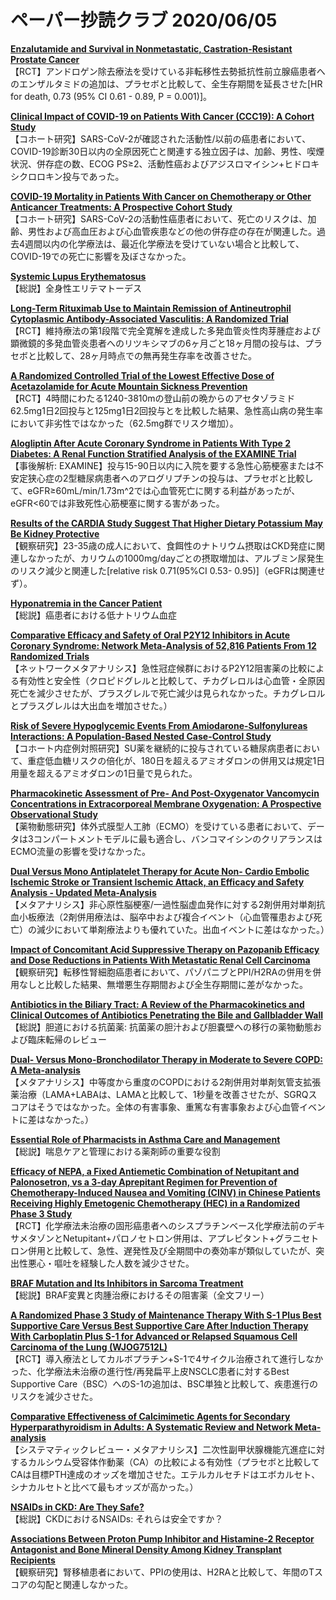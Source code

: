 # ペーパー抄読クラブ 2020/06/05

[**Enzalutamide and Survival in Nonmetastatic, Castration-Resistant Prostate Cancer**](https://pubmed.ncbi.nlm.nih.gov/32469184/)  
【RCT】アンドロゲン除去療法を受けている非転移性去勢抵抗性前立腺癌患者へのエンザルタミドの追加は、プラセボと比較して、全生存期間を延長させた[HR for death, 0.73 (95% CI 0.61 - 0.89, P = 0.001)]。

[**Clinical Impact of COVID-19 on Patients With Cancer (CCC19): A Cohort Study**](https://pubmed.ncbi.nlm.nih.gov/32473681/)  
【コホート研究】SARS-CoV-2が確認された活動性/以前の癌患者において、COVID-19診断30日以内の全原因死亡と関連する独立因子は、加齢、男性、喫煙状況、併存症の数、ECOG PS≥2、活動性癌およびアジスロマイシン+ヒドロキシクロロキン投与であった。

[**COVID-19 Mortality in Patients With Cancer on Chemotherapy or Other Anticancer Treatments: A Prospective Cohort Study**](https://pubmed.ncbi.nlm.nih.gov/32473682/)  
【コホート研究】SARS-CoV-2の活動性癌患者において、死亡のリスクは、加齢、男性および高血圧および心血管疾患などの他の併存症の存在が関連した。過去4週間以内の化学療法は、最近化学療法を受けていない場合と比較して、COVID-19での死亡に影響を及ぼさなかった。

[**Systemic Lupus Erythematosus**](https://pubmed.ncbi.nlm.nih.gov/32479157/)  
【総説】全身性エリテマトーデス

[**Long-Term Rituximab Use to Maintain Remission of Antineutrophil Cytoplasmic Antibody-Associated Vasculitis: A Randomized Trial**](https://pubmed.ncbi.nlm.nih.gov/32479166/)  
【RCT】維持療法の第1段階で完全寛解を達成した多発血管炎性肉芽腫症および顕微鏡的多発血管炎患者へのリツキシマブの6ヶ月ごと18ヶ月間の投与は、プラセボと比較して、28ヶ月時点での無再発生存率を改善させた。

[**A Randomized Controlled Trial of the Lowest Effective Dose of Acetazolamide for Acute Mountain Sickness Prevention**](https://pubmed.ncbi.nlm.nih.gov/32479750/)  
【RCT】4時間にわたる1240-3810mの登山前の晩からのアセタゾラミド62.5mg1日2回投与と125mg1日2回投与とを比較した結果、急性高山病の発生率において非劣性ではなかった（62.5mg群でリスク増加）。

[**Alogliptin After Acute Coronary Syndrome in Patients With Type 2 Diabetes: A Renal Function Stratified Analysis of the EXAMINE Trial**](https://pubmed.ncbi.nlm.nih.gov/32493335/)  
【事後解析: EXAMINE】投与15-90日以内に入院を要する急性心筋梗塞または不安定狭心症の2型糖尿病患者へのアログリプチンの投与は、プラセボと比較して、eGFR≥60mL/min/1.73m^2では心血管死亡に関する利益があったが、eGFR<60では非致死性心筋梗塞に関する害があった。

[**Results of the CARDIA Study Suggest That Higher Dietary Potassium May Be Kidney Protective**](https://pubmed.ncbi.nlm.nih.gov/32471640/)  
【観察研究】23-35歳の成人において、食餌性のナトリウム摂取はCKD発症に関連しなかったが、カリウムの1000mg/dayごとの摂取増加は、アルブミン尿発生のリスク減少と関連した[relative risk 0.71(95%CI 0.53- 0.95)]（eGFRは関連せず）。

[**Hyponatremia in the Cancer Patient**](https://pubmed.ncbi.nlm.nih.gov/32497528/)  
【総説】癌患者における低ナトリウム血症

[**Comparative Efficacy and Safety of Oral P2Y12 Inhibitors in Acute Coronary Syndrome: Network Meta-Analysis of 52,816 Patients From 12 Randomized Trials**](https://pubmed.ncbi.nlm.nih.gov/32468837/)  
【ネットワークメタアナリシス】急性冠症候群におけるP2Y12阻害薬の比較による有効性と安全性（クロピドグレルと比較して、チカグレロルは心血管・全原因死亡を減少させたが、プラスグレルで死亡減少は見られなかった。チカグレロルとプラスグレルは大出血を増加させた。）

[**Risk of Severe Hypoglycemic Events From Amiodarone-Sulfonylureas Interactions: A Population-Based Nested Case-Control Study**](https://pubmed.ncbi.nlm.nih.gov/32483856/)  
【コホート内症例対照研究】SU薬を継続的に投与されている糖尿病患者において、重症低血糖リスクの倍化が、180日を超えるアミオダロンの併用又は規定1日用量を超えるアミオダロンの1日量で見られた。

[**Pharmacokinetic Assessment of Pre- And Post-Oxygenator Vancomycin Concentrations in Extracorporeal Membrane Oxygenation: A Prospective Observational Study**](https://pubmed.ncbi.nlm.nih.gov/32468446/)  
【薬物動態研究】体外式膜型人工肺（ECMO）を受けている患者において、データは3コンパートメントモデルに最も適合し、バンコマイシンのクリアランスはECMO流量の影響を受けなかった。

[**Dual Versus Mono Antiplatelet Therapy for Acute Non- Cardio Embolic Ischemic Stroke or Transient Ischemic Attack, an Efficacy and Safety Analysis - Updated Meta-Analysis**](https://pubmed.ncbi.nlm.nih.gov/32493229/)  
【メタアナリシス】非心原性脳梗塞/一過性脳虚血発作に対する2剤併用対単剤抗血小板療法（2剤併用療法は、脳卒中および複合イベント（心血管罹患および死亡）の減少において単剤療法よりも優れていた。出血イベントに差はなかった。）

[**Impact of Concomitant Acid Suppressive Therapy on Pazopanib Efficacy and Dose Reductions in Patients With Metastatic Renal Cell Carcinoma**](https://pubmed.ncbi.nlm.nih.gov/32474662/)  
【観察研究】転移性腎細胞癌患者において、パゾパニブとPPI/H2RAの併用を併用なしと比較した結果、無増悪生存期間および全生存期間に差がなかった。

[**Antibiotics in the Biliary Tract: A Review of the Pharmacokinetics and Clinical Outcomes of Antibiotics Penetrating the Bile and Gallbladder Wall**](https://pubmed.ncbi.nlm.nih.gov/32485056/)  
【総説】胆道における抗菌薬: 抗菌薬の胆汁および胆嚢壁への移行の薬物動態および臨床転帰のレビュー

[**Dual- Versus Mono-Bronchodilator Therapy in Moderate to Severe COPD: A Meta-analysis**](https://pubmed.ncbi.nlm.nih.gov/32493039/)  
【メタアナリシス】中等度から重度のCOPDにおける2剤併用対単剤気管支拡張薬治療（LAMA+LABAは、LAMAと比較して、1秒量を改善させたが、SGRQスコアはそうではなかった。全体の有害事象、重篤な有害事象および心血管イベントに差はなかった。）

[**Essential Role of Pharmacists in Asthma Care and Management**](https://pubmed.ncbi.nlm.nih.gov/32495701/)  
【総説】喘息ケアと管理における薬剤師の重要な役割

[**Efficacy of NEPA, a Fixed Antiemetic Combination of Netupitant and Palonosetron, vs a 3-day Aprepitant Regimen for Prevention of Chemotherapy-Induced Nausea and Vomiting (CINV) in Chinese Patients Receiving Highly Emetogenic Chemotherapy (HEC) in a Randomized Phase 3 Study**](https://pubmed.ncbi.nlm.nih.gov/32472742/)  
【RCT】化学療法未治療の固形癌患者へのシスプラチンベース化学療法前のデキサメタゾンとNetupitant+パロノセトロン併用は、アプレピタント+グラニセトロン併用と比較して、急性、遅発性及び全期間中の奏効率が類似していたが、突出性悪心・嘔吐を経験した人数を減少させた。

[**BRAF Mutation and Its Inhibitors in Sarcoma Treatment**](https://pubmed.ncbi.nlm.nih.gov/32476297/)  
【総説】BRAF変異と肉腫治療におけるその阻害薬（全文フリー）

[**A Randomized Phase 3 Study of Maintenance Therapy With S-1 Plus Best Supportive Care Versus Best Supportive Care After Induction Therapy With Carboplatin Plus S-1 for Advanced or Relapsed Squamous Cell Carcinoma of the Lung (WJOG7512L)**](https://pubmed.ncbi.nlm.nih.gov/32484914/)  
【RCT】導入療法としてカルボプラチン+S-1で4サイクル治療されて進行しなかった、化学療法未治療の進行性/再発扁平上皮NSCLC患者に対するBest Supportive Care（BSC）へのS-1の追加は、BSC単独と比較して、疾患進行のリスクを減少させた。

[**Comparative Effectiveness of Calcimimetic Agents for Secondary Hyperparathyroidism in Adults: A Systematic Review and Network Meta-analysis**](https://pubmed.ncbi.nlm.nih.gov/32475604/)  
【システマティックレビュー・メタアナリシス】二次性副甲状腺機能亢進症に対するカルシウム受容体作動薬（CA）の比較による有効性（プラセボと比較してCAは目標PTH達成のオッズを増加させた。エテルカルセチドはエボカルセト、シナカルセトと比べて最もオッズが高かった。）

[**NSAIDs in CKD: Are They Safe?**](https://pubmed.ncbi.nlm.nih.gov/32479922/)  
【総説】CKDにおけるNSAIDs: それらは安全ですか？

[**Associations Between Proton Pump Inhibitor and Histamine-2 Receptor Antagonist and Bone Mineral Density Among Kidney Transplant Recipients**](https://pubmed.ncbi.nlm.nih.gov/32485707/)  
【観察研究】腎移植患者において、PPIの使用は、H2RAと比較して、年間のTスコアの勾配と関連しなかった。